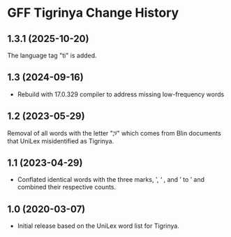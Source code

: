 GFF Tigrinya Change History
====================

1.3.1 (2025-10-20)
------------------
The language tag "ti" is added.

1.3 (2024-09-16)
----------------
* Rebuild with 17.0.329 compiler to address missing low-frequency words

1.2 (2023-05-29)
----------------
Removal of all words with the letter "ጛ" which comes from Blin documents that UniLex misidentified as Tigrinya.

1.1 (2023-04-29)
----------------
* Conflated identical words with the three marks, ', ‘ , and ’  to ’ and combined their respective counts.

1.0 (2020-03-07)
----------------
* Initial release based on the UniLex word list for Tigrinya.
